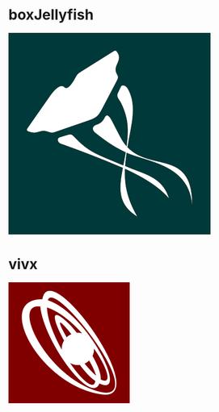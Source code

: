 # boxJellyfish
![boxJellyfish-logo](meta/logo-400x400.png)

# vivx
![vivx-logo](https://raw.githubusercontent.com/vixv/vixv/master/meta/logo-240x240.png)
